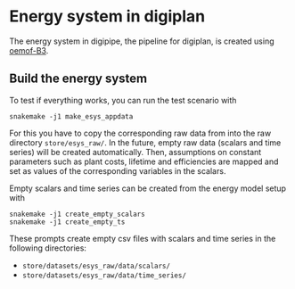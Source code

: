 # Energy system in digiplan

The energy system in digipipe, the pipeline for digiplan, is created using
[oemof-B3](https://github.com/rl-institut/oemof-B3).

## Build the energy system

To test if everything works, you can run the test scenario with

```
snakemake -j1 make_esys_appdata
```

For this you have to copy the corresponding raw data from into the raw directory
`store/esys_raw/`.
In the future, empty raw data (scalars and time series) will be created
automatically. Then, assumptions on constant parameters such as plant costs,
lifetime and efficiencies are mapped and set as values of the corresponding
variables in the scalars.

Empty scalars and time series can be created from the energy model setup with

```
snakemake -j1 create_empty_scalars
snakemake -j1 create_empty_ts
```

These prompts create empty csv files with scalars and time series in the
following directories:
- `store/datasets/esys_raw/data/scalars/`
- `store/datasets/esys_raw/data/time_series/`
